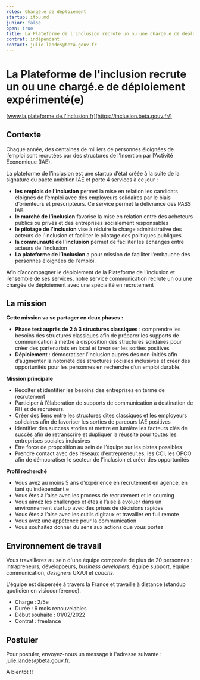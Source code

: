```yaml
---
roles: Chargé.e de déploiement
startup: itou.md
junior: false
open: true
title: La Plateforme de l'inclusion recrute un ou une chargé.e de déploiement avec une spécialité recrutement
contrat: indépendant
contact: julie.landes@beta.gouv.fr
---
```


# La Plateforme de l'inclusion recrute un ou une chargé.e de déploiement expérimenté(e)

[www.la.plateforme.de.l'inclusion.fr](https://inclusion.beta.gouv.fr/)


## Contexte

Chaque année, des centaines de milliers de personnes éloignées de l’emploi sont recrutées par des structures de l’Insertion par l’Activité Économique (IAE). 

La plateforme de l’inclusion est une startup d’état créée à la suite de la signature du pacte ambition IAE et porte 4 services à ce jour : 

- **les emplois de l’inclusion** permet la mise en relation les candidats éloignés de l’emploi avec des employeurs solidaires par le biais d’orienteurs et prescripteurs. Ce service permet la délivrance des PASS IAE. 
- **le marché de l’inclusion** favorise la mise en relation entre des acheteurs publics ou privés et des entreprises socialement responsables
- **le pilotage de l’inclusion** vise à réduire la charge administrative des acteurs de l'inclusion et faciliter le pilotage des politiques publiques
- **la communauté de l’inclusion** permet de faciliter les échanges entre acteurs de l’inclusion
- **La plateforme de l’inclusion** a pour mission de faciliter l’embauche des personnes éloignées de l’emploi.
  
Afin d’accompagner le déploiement de la Plateforme de l’inclusion et l’ensemble de ses services, notre service communication recrute un ou une chargée de déploiement avec une spécialité en recrutement

## La mission

**Cette mission va se partager en deux phases :**

- **Phase test auprès de 2 à 3 structures classiques** : comprendre les besoins des structures classiques afin de préparer les supports de communication à mettre à disposition des structures solidaires pour créer des partenariats en local et favoriser les sorties positives
- **Déploiement** : démocratiser l’inclusion auprès des non-initiés afin d’augmenter la notoriété des structures sociales inclusives et créer des opportunités pour les personnes en recherche d’un emploi durable.

**Mission principale**

- Récolter et identifier les besoins des entreprises en terme de recrutement
- Participer à l’élaboration de supports de communication à destination de RH et de recruteurs. 
- Créer des liens entre les structures dites classiques et les employeurs solidaires afin de favoriser les sorties de parcours IAE positives
- Identifier des success stories et mettre en lumière les facteurs clés de succès afin de retranscrire et dupliquer la réussite pour toutes les entreprises sociales inclusives
- Être force de proposition au sein de l’équipe sur les pistes possibles
- Prendre contact avec des réseaux d'entrepreneur.es, les CCI, les OPCO afin de démocratiser le secteur de l’inclusion et créer des opportunités

**Profil recherché**

- Vous avez au moins 5 ans d’expérience en recrutement en agence, en tant qu’indépendant.e 
- Vous êtes à l’aise avec les process de recrutement et le sourcing
- Vous aimez les challenges et êtes à l’aise à évoluer dans un environnement startup avec des prises de décisions rapides
- Vous êtes à l’aise avec les outils digitaux et travailler en full remote
- Vous avez une appétence pour la communication
- Vous souhaitez donner du sens aux actions que vous portez 

## Environnement de travail

Vous travaillerez au sein d'une équipe composée de plus de 20 personnes : intrapreneurs, développeurs, *business developers*, équipe support, équipe communication, *designers* UX/UI et *coachs*.

L'équipe est dispersée à travers la France et travaille à distance (standup quotidien en visioconférence).

- Charge : 2/5e
- Durée : 6 mois renouvelables
- Début souhaité : 01/02/2022
- Contrat : freelance

## Postuler

Pour postuler, envoyez-nous un message à l'adresse suivante : [julie.landes@beta.gouv.fr](mailto:julie.landes@beta.gouv.fr).

À bientôt !!
